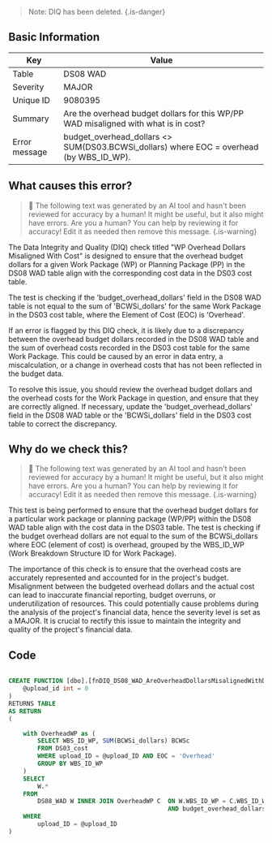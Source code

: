 > Note: DIQ has been deleted.
> {.is-danger}

## Basic Information

| Key           | Value                                                                                   |
| ------------- | --------------------------------------------------------------------------------------- |
| Table         | DS08 WAD                                                                                |
| Severity      | MAJOR                                                                                 |
| Unique ID     | 9080395                                                                                 |
| Summary       | Are the overhead budget dollars for this WP/PP WAD misaligned with what is in cost?     |
| Error message | budget_overhead_dollars <> SUM(DS03.BCWSi_dollars) where EOC = overhead (by WBS_ID_WP). |

## What causes this error?

> :robot: The following text was generated by an AI tool and hasn't been reviewed for accuracy by a human! It might be useful, but it also might have errors. Are you a human? You can help by reviewing it for accuracy! Edit it as needed then remove this message.
> {.is-warning}

The Data Integrity and Quality (DIQ) check titled "WP Overhead Dollars Misaligned With Cost" is designed to ensure that the overhead budget dollars for a given Work Package (WP) or Planning Package (PP) in the DS08 WAD table align with the corresponding cost data in the DS03 cost table.

The test is checking if the 'budget_overhead_dollars' field in the DS08 WAD table is not equal to the sum of 'BCWSi_dollars' for the same Work Package in the DS03 cost table, where the Element of Cost (EOC) is 'Overhead'.

If an error is flagged by this DIQ check, it is likely due to a discrepancy between the overhead budget dollars recorded in the DS08 WAD table and the sum of overhead costs recorded in the DS03 cost table for the same Work Package. This could be caused by an error in data entry, a miscalculation, or a change in overhead costs that has not been reflected in the budget data.

To resolve this issue, you should review the overhead budget dollars and the overhead costs for the Work Package in question, and ensure that they are correctly aligned. If necessary, update the 'budget_overhead_dollars' field in the DS08 WAD table or the 'BCWSi_dollars' field in the DS03 cost table to correct the discrepancy.

## Why do we check this?

> :robot: The following text was generated by an AI tool and hasn't been reviewed for accuracy by a human! It might be useful, but it also might have errors. Are you a human? You can help by reviewing it for accuracy! Edit it as needed then remove this message.
> {.is-warning}

This test is being performed to ensure that the overhead budget dollars for a particular work package or planning package (WP/PP) within the DS08 WAD table align with the cost data in the DS03 table. The test is checking if the budget overhead dollars are not equal to the sum of the BCWSi_dollars where EOC (element of cost) is overhead, grouped by the WBS_ID_WP (Work Breakdown Structure ID for Work Package).

The importance of this check is to ensure that the overhead costs are accurately represented and accounted for in the project's budget. Misalignment between the budgeted overhead dollars and the actual cost can lead to inaccurate financial reporting, budget overruns, or underutilization of resources. This could potentially cause problems during the analysis of the project's financial data, hence the severity level is set as a MAJOR. It is crucial to rectify this issue to maintain the integrity and quality of the project's financial data.

## Code

```sql

CREATE FUNCTION [dbo].[fnDIQ_DS08_WAD_AreOverheadDollarsMisalignedWithDS03WP] (
	@upload_id int = 0
)
RETURNS TABLE
AS RETURN
(

	with OverheadWP as (
		SELECT WBS_ID_WP, SUM(BCWSi_dollars) BCWSc
		FROM DS03_cost
		WHERE upload_ID = @upload_ID AND EOC = 'Overhead'
		GROUP BY WBS_ID_WP
	)
	SELECT
		W.*
	FROM
		DS08_WAD W INNER JOIN OverheadWP C 	ON W.WBS_ID_WP = C.WBS_ID_WP
											AND budget_overhead_dollars <> C.BCWSc
	WHERE
		upload_ID = @upload_ID
)
```
